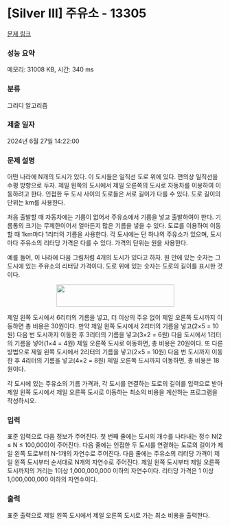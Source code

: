 # [Silver III] 주유소 - 13305 

[문제 링크](https://www.acmicpc.net/problem/13305) 

### 성능 요약

메모리: 31008 KB, 시간: 340 ms

### 분류

그리디 알고리즘

### 제출 일자

2024년 6월 27일 14:22:00

### 문제 설명

<p>어떤 나라에 N개의 도시가 있다. 이 도시들은 일직선 도로 위에 있다. 편의상 일직선을 수평 방향으로 두자. 제일 왼쪽의 도시에서 제일 오른쪽의 도시로 자동차를 이용하여 이동하려고 한다. 인접한 두 도시 사이의 도로들은 서로 길이가 다를 수 있다. 도로 길이의 단위는 km를 사용한다.</p>

<p>처음 출발할 때 자동차에는 기름이 없어서 주유소에서 기름을 넣고 출발하여야 한다. 기름통의 크기는 무제한이어서 얼마든지 많은 기름을 넣을 수 있다. 도로를 이용하여 이동할 때 1km마다 1리터의 기름을 사용한다. 각 도시에는 단 하나의 주유소가 있으며, 도시 마다 주유소의 리터당 가격은 다를 수 있다. 가격의 단위는 원을 사용한다.</p>

<p>예를 들어, 이 나라에 다음 그림처럼 4개의 도시가 있다고 하자. 원 안에 있는 숫자는 그 도시에 있는 주유소의 리터당 가격이다. 도로 위에 있는 숫자는 도로의 길이를 표시한 것이다. </p>

<p style="text-align: center;"><img alt="" src="https://onlinejudgeimages.s3-ap-northeast-1.amazonaws.com/problem/13305/1.png" style="height:52px; width:274px"></p>

<p>제일 왼쪽 도시에서 6리터의 기름을 넣고, 더 이상의 주유 없이 제일 오른쪽 도시까지 이동하면 총 비용은 30원이다. 만약 제일 왼쪽 도시에서 2리터의 기름을 넣고(2×5 = 10원) 다음 번 도시까지 이동한 후 3리터의 기름을 넣고(3×2 = 6원) 다음 도시에서 1리터의 기름을 넣어(1×4 = 4원) 제일 오른쪽 도시로 이동하면, 총 비용은 20원이다. 또 다른 방법으로 제일 왼쪽 도시에서 2리터의 기름을 넣고(2×5 = 10원) 다음 번 도시까지 이동한 후 4리터의 기름을 넣고(4×2 = 8원) 제일 오른쪽 도시까지 이동하면, 총 비용은 18원이다.</p>

<p>각 도시에 있는 주유소의 기름 가격과, 각 도시를 연결하는 도로의 길이를 입력으로 받아 제일 왼쪽 도시에서 제일 오른쪽 도시로 이동하는 최소의 비용을 계산하는 프로그램을 작성하시오.</p>

### 입력 

 <p>표준 입력으로 다음 정보가 주어진다. 첫 번째 줄에는 도시의 개수를 나타내는 정수 N(2 ≤ N ≤ 100,000)이 주어진다. 다음 줄에는 인접한 두 도시를 연결하는 도로의 길이가 제일 왼쪽 도로부터 N-1개의 자연수로 주어진다. 다음 줄에는 주유소의 리터당 가격이 제일 왼쪽 도시부터 순서대로 N개의 자연수로 주어진다. 제일 왼쪽 도시부터 제일 오른쪽 도시까지의 거리는 1이상 1,000,000,000 이하의 자연수이다. 리터당 가격은 1 이상 1,000,000,000 이하의 자연수이다. </p>

### 출력 

 <p>표준 출력으로 제일 왼쪽 도시에서 제일 오른쪽 도시로 가는 최소 비용을 출력한다. </p>

